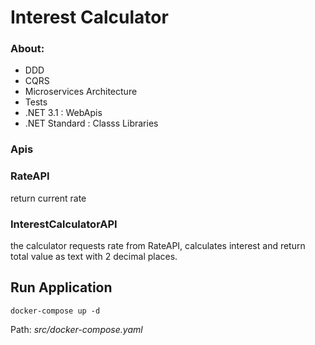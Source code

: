 # Interest Calculator

### About:

- DDD
- CQRS
- Microservices Architecture
- Tests
- .NET 3.1 : WebApis
- .NET Standard : Classs Libraries

### Apis

### RateAPI

return current rate

### InterestCalculatorAPI

the calculator requests rate from RateAPI, calculates interest and return total value as text with 2 decimal places. 

## Run Application

 `docker-compose up -d`

Path: *src/docker-compose.yaml*
